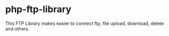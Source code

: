 # php-ftp-library
This FTP Library makes easier to connect ftp, file upload, download, delete and others.
